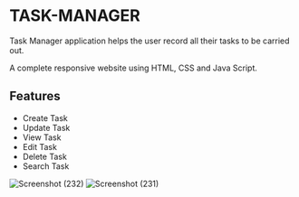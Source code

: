 # TASK-MANAGER
Task Manager application helps the user record all their tasks to be carried out.

A complete responsive website using HTML, CSS and Java Script.

## Features

- Create Task
- Update Task
- View Task 
- Edit Task 
- Delete Task
- Search Task

![Screenshot (232)](https://github.com/SrushtiSawant15/TASK-MANAGER/assets/98805433/458a4020-65d4-4568-90e0-d93703012b18)
![Screenshot (231)](https://github.com/SrushtiSawant15/TASK-MANAGER/assets/98805433/257286f6-daeb-43ae-8a93-fdd14273d219)
